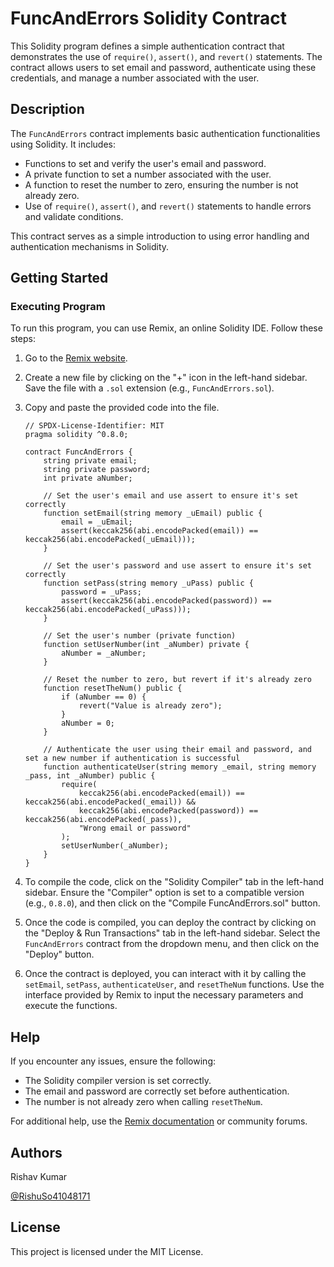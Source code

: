 # FuncAndErrors Solidity Contract

This Solidity program defines a simple authentication contract that demonstrates the use of `require()`, `assert()`, and `revert()` statements. The contract allows users to set email and password, authenticate using these credentials, and manage a number associated with the user.

## Description

The `FuncAndErrors` contract implements basic authentication functionalities using Solidity. It includes:

- Functions to set and verify the user's email and password.
- A private function to set a number associated with the user.
- A function to reset the number to zero, ensuring the number is not already zero.
- Use of `require()`, `assert()`, and `revert()` statements to handle errors and validate conditions.

This contract serves as a simple introduction to using error handling and authentication mechanisms in Solidity.

## Getting Started

### Executing Program

To run this program, you can use Remix, an online Solidity IDE. Follow these steps:

1. Go to the [Remix website](https://remix.ethereum.org).
2. Create a new file by clicking on the "+" icon in the left-hand sidebar. Save the file with a `.sol` extension (e.g., `FuncAndErrors.sol`).
3. Copy and paste the provided code into the file.

    ```solidity
    // SPDX-License-Identifier: MIT
    pragma solidity ^0.8.0;

    contract FuncAndErrors {
        string private email;
        string private password;
        int private aNumber;

        // Set the user's email and use assert to ensure it's set correctly
        function setEmail(string memory _uEmail) public {
            email = _uEmail;
            assert(keccak256(abi.encodePacked(email)) == keccak256(abi.encodePacked(_uEmail)));
        }

        // Set the user's password and use assert to ensure it's set correctly
        function setPass(string memory _uPass) public {
            password = _uPass;
            assert(keccak256(abi.encodePacked(password)) == keccak256(abi.encodePacked(_uPass)));
        }

        // Set the user's number (private function)
        function setUserNumber(int _aNumber) private {
            aNumber = _aNumber;
        }

        // Reset the number to zero, but revert if it's already zero
        function resetTheNum() public {
            if (aNumber == 0) {
                revert("Value is already zero");
            }
            aNumber = 0;
        }

        // Authenticate the user using their email and password, and set a new number if authentication is successful
        function authenticateUser(string memory _email, string memory _pass, int _aNumber) public {
            require(
                keccak256(abi.encodePacked(email)) == keccak256(abi.encodePacked(_email)) &&
                keccak256(abi.encodePacked(password)) == keccak256(abi.encodePacked(_pass)),
                "Wrong email or password"
            );
            setUserNumber(_aNumber);
        }
    }
    ```

4. To compile the code, click on the "Solidity Compiler" tab in the left-hand sidebar. Ensure the "Compiler" option is set to a compatible version (e.g., `0.8.0`), and then click on the "Compile FuncAndErrors.sol" button.
5. Once the code is compiled, you can deploy the contract by clicking on the "Deploy & Run Transactions" tab in the left-hand sidebar. Select the `FuncAndErrors` contract from the dropdown menu, and then click on the "Deploy" button.
6. Once the contract is deployed, you can interact with it by calling the `setEmail`, `setPass`, `authenticateUser`, and `resetTheNum` functions. Use the interface provided by Remix to input the necessary parameters and execute the functions.

## Help

If you encounter any issues, ensure the following:

- The Solidity compiler version is set correctly.
- The email and password are correctly set before authentication.
- The number is not already zero when calling `resetTheNum`.

For additional help, use the [Remix documentation](https://remix-ide.readthedocs.io/en/latest/) or community forums.

## Authors

Rishav Kumar

[@RishuSo41048171](https://twitter.com/RishuSo41048171)

## License

This project is licensed under the MIT License.
